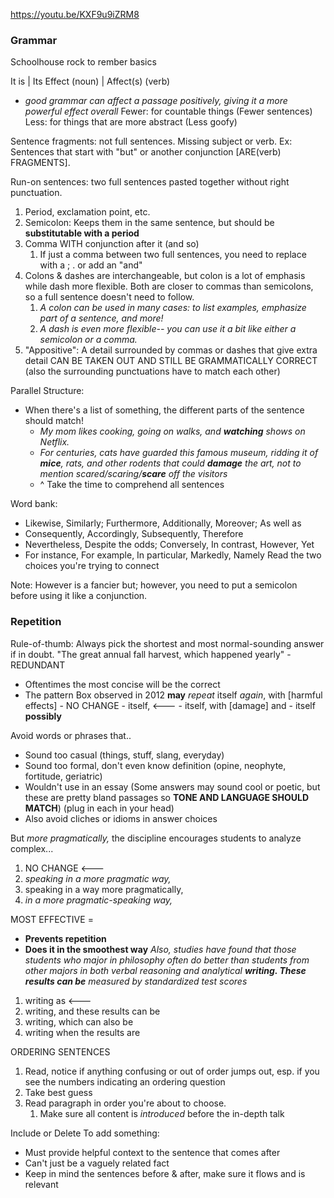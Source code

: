 https://youtu.be/KXF9u9iZRM8

### Grammar
Schoolhouse rock to rember basics

It is   |   Its
Effect (noun)   |   Affect(s) (verb)
- *good grammar can affect a passage positively, giving it a more powerful effect overall*
Fewer: for countable things (Fewer sentences)
Less: for things that are more abstract (Less goofy)


Sentence fragments: not full sentences. Missing subject or verb.
Ex: Sentences that start with "but" or another conjunction \[ARE(verb) FRAGMENTS].

Run-on sentences: two full sentences pasted together without right punctuation.
1. Period, exclamation point, etc.
2. Semicolon: Keeps them in the same sentence, but should be __substitutable with a period__
3. Comma WITH conjunction after it (and so)
	1. If just a comma between two full sentences, you need to replace with a ; . or add an "and"
4. Colons & dashes are interchangeable, but colon is a lot of emphasis while dash more flexible. Both are closer to commas than semicolons, so a full sentence doesn't need to follow.
	1. *A colon can be used in many cases: to list examples, emphasize part of a sentence, and more!*
	2. *A dash is even more flexible-- you can use it a bit like either a semicolon or a comma.*
5. "Appositive": A detail surrounded by commas or dashes that give extra detail CAN BE TAKEN OUT AND STILL BE GRAMMATICALLY CORRECT (also the surrounding punctuations have to match each other)


Parallel Structure:
- When there's a list of something, the different parts of the sentence should match!
	- *My mom likes cooking, going on walks, and **watching** shows on Netflix.*
	- *For centuries, cats have guarded this famous museum, ridding it of **mice**, rats, and other rodents that could **damage** the art, not to mention scared/scaring/**scare** off the visitors*
	- ^ Take the time to comprehend all sentences

Word bank:
- Likewise, Similarly; Furthermore, Additionally, Moreover; As well as
- Consequently, Accordingly, Subsequently, Therefore
- Nevertheless, Despite the odds; Conversely, In contrast, However, Yet
- For instance, For example, In particular, Markedly, Namely
Read the two choices you're trying to connect

Note:
However is a fancier but; however, you need to put a semicolon before using it like a conjunction.

### Repetition
Rule-of-thumb: Always pick the shortest and most normal-sounding answer if in doubt.
"The great annual fall harvest, which happened yearly" - REDUNDANT

- Oftentimes the most concise will be the correct
- The pattern Box observed in 2012 **may** *repeat* itself *again*, with [harmful effects]
		- NO CHANGE
		- itself,             <---
		- itself, with [damage] and
		- itself **possibly**


Avoid words or phrases that..
- Sound too casual    (things, stuff, slang, everyday)
- Sound too formal, don't even know definition      (opine, neophyte, fortitude, geriatric)
- Wouldn't use in an essay      (Some answers may sound cool or poetic, but these are pretty bland passages so **TONE AND LANGUAGE SHOULD MATCH**)  (plug in each in your head)
- Also avoid cliches or idioms in answer choices

But *more pragmatically,* the discipline encourages students to analyze complex...
1. NO CHANGE            <---
2. *speaking in a more pragmatic way,*
3. speaking in a way more pragmatically,
4. *in a more pragmatic-speaking way,*


MOST EFFECTIVE =
- **Prevents repetition**
- **Does it in the smoothest way**
*Also, studies have found that those students who major in philosophy often do better than students from other majors in both verbal reasoning and analytical **writing. These results can be** measured by standardized test scores*
1. writing as     <---
2. writing, and these results can be
3. writing, which can also be
4. writing when the results are


ORDERING SENTENCES
1. Read, notice if anything confusing or out of order jumps out, esp. if you see the numbers indicating an ordering question
2. Take best guess
3. Read paragraph in order you're about to choose.
	1. Make sure all content is *introduced* before the in-depth talk


Include or Delete
To add something:
- Must provide helpful context to the sentence that comes after
- Can't just be a vaguely related fact
- Keep in mind the sentences before & after, make sure it flows and is relevant